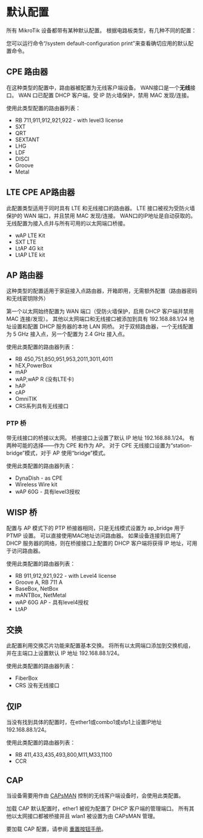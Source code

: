 # 默认配置
所有 MikroTik 设备都带有某种默认配置。 根据电路板类型，有几种不同的配置：

您可以运行命令“/system default-configuration print”来查看确切应用的默认配置命令。

## CPE 路由器

在这种类型的配置中，路由器被配置为无线客户端设备。 WAN接口是一个**无线**接口。 WAN 口已配置 DHCP 客户端，受 IP 防火墙保护，禁用 MAC 发现/连接。

使用此类型配置的路由器列表：

-   RB 711,911,912,921,922 - with level3 license
-   SXT
-   QRT
-   SEXTANT
-   LHG
-   LDF
-   DISCl
-   Groove
-   Metal

## LTE CPE AP路由器

此配置类型适用于同时具有 LTE 和无线接口的路由器。 LTE 接口被视为受防火墙保护的 WAN 端口，并且禁用 MAC 发现/连接。 WAN口的IP地址是自动获取的。 无线配置为接入点并与所有可用的以太网端口桥接。

-   wAP LTE Kit
-   SXT LTE
-   LtAP 4G kit
-   LtAP LTE kit

## AP 路由器

这种类型的配置适用于家庭接入点路由器，开箱即用，无需额外配置（路由器密码和无线密钥除外）

第一个以太网始终配置为 WAN 端口（受防火墙保护，启用 DHCP 客户端并禁用 MAC 连接/发现）。 其他以太网端口和无线接口被添加到具有 192.168.88.1/24 地址设置和配置 DHCP 服务器的本地 LAN 网桥。 对于双频路由器，一个无线配置为 5 GHz 接入点，另一个配置为 2.4 GHz 接入点。

使用此类配置的路由器列表：

-   RB 450,751,850,951,953,2011,3011,4011
-   hEX,PowerBox
-   mAP
-   wAP,wAP R (没有LTE卡)
-   hAP
-   cAP
-   OmniTIK
-   CRS系列具有无线接口

### PTP 桥

带无线接口的桥接以太网。 桥接接口上设置了默认 IP 地址 192.168.88.1/24。 有两种可能的选择——作为 CPE 和作为 AP。 对于 CPE 无线接口设置为“station-bridge”模式，对于 AP 使用“bridge”模式。

使用此类配置的路由器列表：

-   DynaDish - as CPE
-   Wireless Wire kit
-   wAP 60G - 具有level3授权

## WISP 桥

配置与 AP 模式下的 PTP 桥接器相同，只是无线模式设置为 ap_bridge 用于 PTMP 设置。 可以直接使用MAC地址访问路由器。 如果设备连接到启用了 DHCP 服务器的网络，则在桥接接口上配置的 DHCP 客户端将获得 IP 地址，可用于访问路由器。

使用此类配置的路由器列表：

-   RB 911,912,921,922 - with Level4 license
-   Groove A, RB 711 A
-   BaseBox, NetBox
-   mANTBox, NetMetal
-   wAP 60G AP - 具有level4授权
-   LtAP

## 交换

此配置利用交换芯片功能来配置基本交换。 将所有以太网端口添加到交换机组，并在主端口上设置默认 IP 地址 192.168.88.1/24。

使用此类配置的路由器列表：

-   FiberBox
-   CRS 没有无线接口

## 仅IP

当没有找到具体的配置时，在ether1或combo1或sfp1上设置IP地址192.168.88.1/24。

使用此类配置的路由器列表：

-   RB 411,433,435,493,800,M11,M33,1100
-   CCR

## CAP

当设备需要用作由 [CAPsMAN](https://help.mikrotik.com/docs/display/ROS/CAPsMAN) 控制的无线客户端设备时，会使用此类配置。

加载 CAP 默认配置时，ether1 被视为配置了 DHCP 客户端的管理端口。 所有其他以太网接口都被桥接并且 wlan1 被设置为由 CAPsMAN 管理。

要加载 CAP 配置，请参阅 [重置按钮手册](https://help.mikrotik.com/docs/display/ROS/Reset+Button)。
